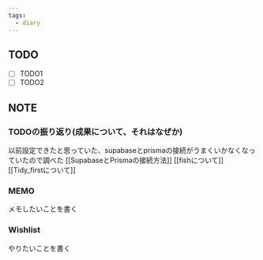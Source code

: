 ```yaml
---
tags:
  - diary
---
```


## TODO
- [ ] TODO1
- [ ] TODO2
## NOTE
### TODOの振り返り(成果について、それはなぜか)
以前設定できたと思っていた、supabaseとprismaの接続がうまくいかなくなっていたので調べた
[[SupabaseとPrismaの接続方法]]
[[fishについて]]
[[Tidy_firstについて]]
### MEMO
メモしたいことを書く


### Wishlist
やりたいことを書く

